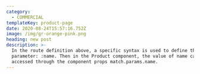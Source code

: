 ```yaml
---
category:
  - COMMERCIAL
templateKey: product-page
date: 2020-08-24T15:57:16.752Z
image: /img/gr-orange-pink.png
heading: new post
description: >-
  In the route definition above, a specific syntax is used to define the URL
  parameter: :name. Then in the Product component, the value of name can be
  accessed through the component props match.params.name.
---
```


